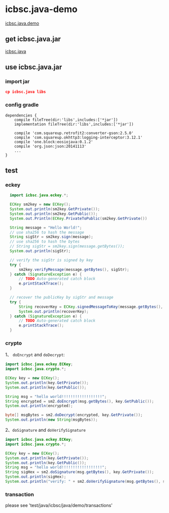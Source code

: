 # icbsc.java-demo
[icbsc.java.demo](https://github.com/Baasze/icbsc.java.demo)

## get icbsc.java.jar
[icbsc.java](http://icfs.baasze.com:5002/ipns/bafzm3jqbec7ulhfmm7s7ydt2mf32nbsjy4237mvzj5skzbkxrfxz7axghsyum/icbsc.java)

## use icbsc.java.jar

### import jar

``` json
cp icbsc.java libs
```

### config gradle

```
dependencies {
    compile fileTree(dir:'libs',includes:['*jar'])
    implementation fileTree(dir:'libs',includes:['*jar'])

    compile 'com.squareup.retrofit2:converter-gson:2.5.0'
    compile 'com.squareup.okhttp3:logging-interceptor:3.12.1'
    compile 'one.block:eosiojava:0.1.2'
    compile 'org.json:json:20141113'
    ...
}
```

## test

### eckey

``` java
  import icbsc.java.eckey.*;

  ECKey sm2key = new ECKey();
  System.out.println(sm2key.GetPrivate());
  System.out.println(sm2key.GetPublic());
  System.out.Println(ECKey.PrivateToPublic(sm2key.GetPrivate())

  String message = "Hello World!";
  // use sha256 to hash the message
  String sigStr = sm2key.sign(message);
  // use sha256 to hash the bytes
  // String sigStr = sm2key.sign(message.getBytes());
  System.out.println(sigStr);

  // verify the sigStr is signed by key 
  try {
      sm2key.verifyMessage(message.getBytes(), sigStr);
  } catch (SignatureException e) {
      // TODO Auto-generated catch block
      e.printStackTrace();
  }

  // recover the publicKey by sigStr and message 
  try {
      String recoverKey = ECKey.signedMessageToKey(message.getBytes(), sigStr);
      System.out.println(recoverKey);
  } catch (SignatureException e) {
      // TODO Auto-generated catch block
      e.printStackTrace();
  }
```

### crypto

1、 `doEncrypt` and `doDecrypt`:

```java
import icbsc.java.eckey.ECKey;
import icbsc.java.crypto.*;

ECKey key = new ECKey();
System.out.println(key.GetPrivate());
System.out.println(key.GetPublic());

String msg = "hello world!!!!!!!!!!!!!!!!!!";
String encrypted = sm2.doEncrypt(msg.getBytes(), key.GetPublic());
System.out.println(encrypted);

byte[] msgBytes = sm2.doDecrypt(encrypted, key.GetPrivate());
System.out.println(new String(msgBytes));
```

2、`doSignature` and `doVerifySignature`

```java
import icbsc.java.eckey.ECKey;
import icbsc.java.crypto.*;

ECKey key = new ECKey();
System.out.println(key.GetPrivate());
System.out.println(key.GetPublic());
String msg = "hello world!!!!!!!!!!!!!!!!!!";
String sigHex = sm2.doSignature(msg.getBytes(), key.GetPrivate());
System.out.println(sigHex);
System.out.println("verify: " + sm2.doVerifySignature(msg.getBytes(), sigHex, key.GetPublic()));
```

### transaction

please see 'test/java/icbsc/java/demo/transactions'
